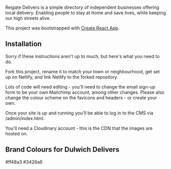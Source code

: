 Reigate Delivers is a simple directory of independent businesses offering local delivery. Enabling people to stay at home and save lives, while keeping our high streets alive.

This project was bootstrapped with [Create React App](https://github.com/facebook/create-react-app).

## Installation

Sorry if these instructions aren't up to much, but here's what you need to do.

Fork this project, rename it to match your town or neighbourhood, get set up on Netlify, and link Netlify to the forked repository.

Lots of code will need editing - you'll need to change the email sign-up form to be your own Mailchimp account, among other changes. Please also change the colour scheme on the favicons and headers - or create your own.

Once your site is up and running you'll be able to log in to the CMS via /admin/index.html.

You'll need a Cloudinary account - this is the CDN that the images are hosted on.

## Brand Colours for Dulwich Delivers

#ff48a3
#3426a6
